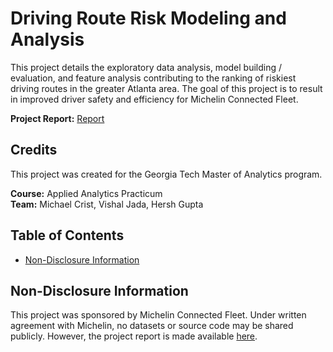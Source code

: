 # Driving Route Risk Modeling and Analysis
This project details the exploratory data analysis, model building / evaluation, and feature analysis contributing to the ranking of riskiest driving routes in the greater Atlanta area. 
The goal of this project is to result in improved driver safety and efficiency for Michelin Connected Fleet.

**Project Report:** [Report](https://github.com/mikecrist/DrivingRouteRisk/blob/main/Report/Report_DrivingRouteRisk.pdf)

## Credits
This project was created for the Georgia Tech Master of Analytics program.<br>

**Course:** Applied Analytics Practicum<br>
**Team:** Michael Crist, Vishal Jada, Hersh Gupta

## Table of Contents
- [Non-Disclosure Information](#Non-Disclosure-Information)

## Non-Disclosure Information
This project was sponsored by Michelin Connected Fleet.  Under written agreement with Michelin, no datasets or source code may be shared publicly.  However, the project report is made available [here](https://github.com/mikecrist/DrivingRouteRisk/blob/main/Report/Report_DrivingRouteRisk.pdf).
